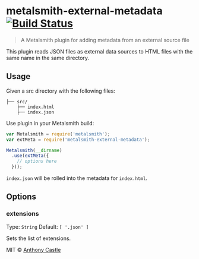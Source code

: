 # metalsmith-external-metadata [![Build Status](https://travis-ci.org/mrajo/metalsmith-external-metadata.svg)](https://travis-ci.org/mrajo/metalsmith-external-metadata)

> A Metalsmith plugin for adding metadata from an external source file

This plugin reads JSON files as external data sources to HTML files with the same name in the same directory.

## Usage

Given a src directory with the following files:

```
├── src/
    ├── index.html
    ├── index.json
```

Use plugin in your Metalsmith build:

```js
var Metalsmith = require('metalsmith');
var extMeta = require('metalsmith-external-metadata');

Metalsmith(__dirname)
  .use(extMeta({
    // options here
  }));
```

`index.json` will be rolled into the metadata for `index.html`.

## Options

### extensions
Type: `String`
Default: `[ '.json' ]`

Sets the list of extensions.

MIT © [Anthony Castle](http://github.com/mrajo)

